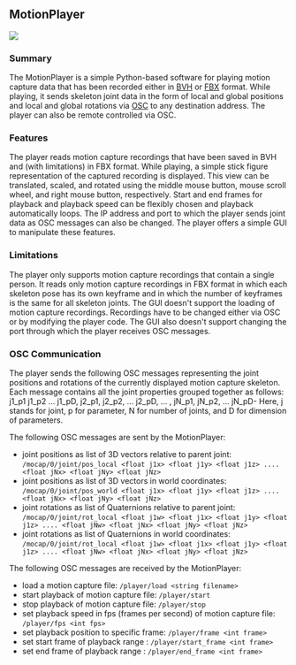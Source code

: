 ## MotionPlayer

![](C:\Users\dbisig\Projects\Premiere\Media\Stills\MocapPlayer.JPG)

### Summary

The MotionPlayer is a simple Python-based software for playing motion capture data that has been recorded either in [BVH](https://en.wikipedia.org/wiki/Biovision_Hierarchy#:~:text=BioVision%20Hierarchy%20(BVH)%20is%20a,acquired%20by%20Motion%20Analysis%20Corporation.) or [FBX](https://en.wikipedia.org/wiki/FBX#:~:text=FBX%20(from%20Filmbox)%20is%20a,series%20of%20video%20game%20middleware.) format. While playing, it sends skeleton joint data in the form of local and global positions and local and global rotations via [OSC](https://en.wikipedia.org/wiki/Open_Sound_Control) to any destination address. The player can also be remote controlled via OSC.

### Features

The player reads motion capture recordings that have been saved in BVH and (with limitations) in FBX format. 
While playing, a simple stick figure representation of the captured recording is displayed. This view can be translated, scaled, and rotated using the middle mouse button, mouse scroll wheel, and right mouse button, respectively. 
Start and end frames for playback and playback speed can be flexibly chosen and playback automatically loops. 
The IP address and port to which the player sends joint data as OSC messages can also be changed.
The player offers a simple GUI to manipulate these features.

### Limitations

The player only supports motion capture recordings that contain a single person.
It reads only motion capture recordings in FBX format in which each skeleton pose has its own keyframe and in which the number of keyframes is the same for all skeleton joints.
The GUI doesn't support the loading of motion capture recordings. Recordings have to be changed either via OSC or by modifying the player code.
The GUI also doesn't support changing the port through which the player receives OSC messages.

### OSC Communication

The player sends the following OSC messages representing the joint positions and rotations of the currently displayed motion capture skeleton.
Each message contains all the joint properties grouped together as follows: j1_p1 j1_p2 ... j1_pD, j2_p1, j2_p2, ... j2_pD, ... , jN_p1, jN_p2, ... jN_pD- Here, j stands for joint, p for parameter, N for number of joints, and D for dimension of parameters.

The following OSC messages are sent by the MotionPlayer:

- joint positions as list of 3D vectors relative to parent joint: `/mocap/0/joint/pos_local <float j1x> <float j1y> <float j1z> .... <float jNx> <float jNy> <float jNz>` 
- joint positions as list of 3D vectors in world coordinates: `/mocap/0/joint/pos_world <float j1x> <float j1y> <float j1z> .... <float jNx> <float jNy> <float jNz>` 
- joint rotations as list of Quaternions relative to parent joint: `/mocap/0/joint/rot_local <float j1w> <float j1x> <float j1y> <float j1z> .... <float jNw> <float jNx> <float jNy> <float jNz>` 
- joint rotations as list of Quaternions in world coordinates: `/mocap/0/joint/rot_local <float j1w> <float j1x> <float j1y> <float j1z> .... <float jNw> <float jNx> <float jNy> <float jNz>` 

The following OSC messages are received by the MotionPlayer:

- load a motion capture file: `/player/load <string filename>`
- start playback of motion capture file: `/player/start`
- stop playback of motion capture file: `/player/stop`
- set playback speed in fps (frames per second) of motion capture file: `/player/fps <int fps>`
- set playback position to specific frame: `/player/frame <int frame>`
- set start frame of playback range : `/player/start_frame <int frame>`
- set end frame of playback range : `/player/end_frame <int frame>`


